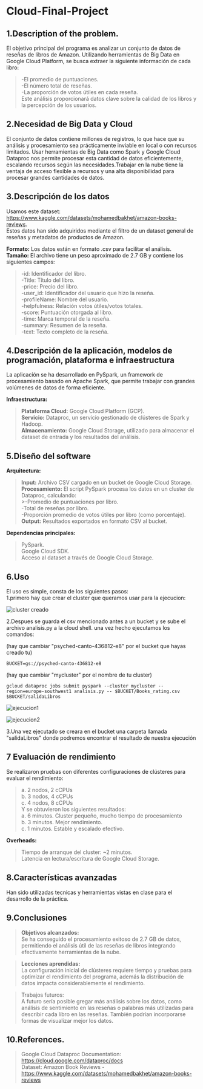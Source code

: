 # Cloud-Final-Project

## 1.Description of the problem.
El objetivo principal del programa es analizar un conjunto de datos de reseñas de libros de Amazon. Utilizando herramientas de Big Data en Google Cloud Platform, se busca extraer la siguiente información de cada libro:<br/>
>-El promedio de puntuaciones.<br/>
-El número total de reseñas.<br/>
-La proporción de votos útiles en cada reseña.<br/>
Este análisis proporcionará datos clave sobre la calidad de los libros y la percepción de los usuarios.

## 2.Necesidad de Big Data y Cloud
El conjunto de datos contiene millones de registros, lo que hace que su análisis y procesamiento sea prácticamente inviable en local o con recursos limitados. Usar herramientas de Big Data como Spark y Google Cloud Dataproc nos permite procesar esta cantidad de datos eficientemente, escalando recursos según las necesidades.Trabajar en la nube tiene la ventaja de acceso flexible a recursos y una alta disponibilidad para procesar grandes cantidades de datos.

## 3.Descripción de los datos

Usamos este dataset: https://www.kaggle.com/datasets/mohamedbakhet/amazon-books-reviews. <br/>
Estos datos han sido adquiridos mediante el filtro de un dataset general de reseñas y metadatos de productos de Amazon.<br/>

**Formato:** Los datos están en formato .csv para facilitar el análisis.<br/>
**Tamaño:** El archivo tiene un peso aproximado de 2.7 GB y contiene los siguientes campos:<br/>

  >-id: Identificador del libro.<br/>
  -Title: Título del libro.<br/>
  -price: Precio del libro.<br/>
  -user_id: Identificador del usuario que hizo la reseña.<br/>
  -profileName: Nombre del usuario.<br/>
  -helpfulness: Relación votos útiles/votos totales.<br/>
  -score: Puntuación otorgada al libro.<br/>
  -time: Marca temporal de la reseña.<br/>
  -summary: Resumen de la reseña.<br/>
  -text: Texto completo de la reseña.<br/>

## 4.Descripción de la aplicación, modelos de programación, plataforma e infraestructura
La aplicación se ha desarrollado en PySpark, un framework de procesamiento basado en Apache Spark, que permite trabajar con grandes volúmenes de datos de forma eficiente.<br/>

**Infraestructura:**<br/>
  >**Plataforma Cloud:** Google Cloud Platform (GCP).<br/>
  **Servicio:** Dataproc, un servicio gestionado de clústeres de Spark y Hadoop.<br/>
  **Almacenamiento:** Google Cloud Storage, utilizado para almacenar el dataset de entrada y los resultados del análisis.<br/>

## 5.Diseño del software
**Arquitectura:**<br/>
  >**Input:** Archivo CSV cargado en un bucket de Google Cloud Storage.<br/>
  **Procesamiento:** El script PySpark procesa los datos en un cluster de Dataproc, calculando:<br/>
      >-Promedio de puntuaciones por libro.<br/>
      -Total de reseñas por libro.<br/>
      -Proporción promedio de votos útiles por libro (como porcentaje).<br/>
  **Output:** Resultados exportados en formato CSV al bucket.<br/>

**Dependencias principales:**<br/>
  >PySpark.<br/>
  Google Cloud SDK.<br/>
  Acceso al dataset a través de Google Cloud Storage.<br/>

## 6.Uso
El uso es simple, consta de los siguientes pasos:<br/>
  1.primero hay que crear el cluster que queramos usar para la ejecucion:<br/>
  
![cluster creado](https://github.com/user-attachments/assets/25bf4370-03b7-4791-86c2-edcb2e82ddaa)

 2.Despues se guarda el csv mencionado antes a un bucket y se sube el archivo analisis.py a la cloud shell. una vez hecho ejecutamos los comandos: 

(hay que cambiar "psyched-canto-436812-e8" por el bucket que hayas creado tu)
~~~
BUCKET=gs://psyched-canto-436812-e8 
~~~
(hay que cambiar "mycluster" por el nombre de tu cluster)
~~~
gcloud dataproc jobs submit pyspark --cluster mycluster --region=europe-southwest1 analisis.py -- $BUCKET/Books_rating.csv $BUCKET/salidaLibros
~~~
![ejecucion1](https://github.com/user-attachments/assets/c7a3e0e8-83f9-47db-a783-b6c7def01ef8)

![ejecucion2](https://github.com/user-attachments/assets/0df2b6c4-2f1f-46c1-9f53-1f2498920cab)

  3.Una vez ejecutado se creara en el bucket una carpeta llamada "salidaLibros" donde podremos encontrar el resultado de nuestra ejecución

## 7 Evaluación de rendimiento
Se realizaron pruebas con diferentes configuraciones de clústeres para evaluar el rendimiento:<br/>
  >a. 2 nodos, 2 cCPUs<br/>
  b. 3 nodos, 4 cCPUs<br/>
  c. 4 nodos, 8 cCPUs<br/>
Y se obtuvieron los siguientes resultados:<br/>
  >a. 6 minutos. Cluster pequeño, mucho tiempo de procesamiento<br/>
  b. 3 minutos. Mejor rendimiento.<br/>
  c. 1 minutos. Estable y escalado efectivo.<br/>

**Overheads:**<br/>
  >Tiempo de arranque del cluster: ~2 minutos.<br/>
  Latencia en lectura/escritura de Google Cloud Storage.<br/>

## 8.Características avanzadas
Han sido utilizadas tecnicas y herramientas vistas en clase para el desarrollo de la práctica.

## 9.Conclusiones
>**Objetivos alcanzados:**<br/>
  Se ha conseguido el procesamiento exitoso de 2.7 GB de datos, permitiendo el análisis útil de las reseñas de libros integrando efectivamente herramientas de la nube.<br/>

>**Lecciones aprendidas:**<br/>
  La configuración inicial de clústeres requiere tiempo y pruebas para optimizar el rendimiento del programa, además la distribución de datos impacta considerablemente el rendimiento.<br/>

>Trabajos futuros:<br/>
A futuro sería posible gregar más análisis sobre los datos, como análisis de sentimiento en las reseñas o palabras más utilizadas para describir cada libro en las reseñas. También podrían incorporarse formas de visualizar mejor los datos.<br/>

## 10.References.
  >Google Cloud Dataproc Documentation: https://cloud.google.com/dataproc/docs<br/>
  Dataset: Amazon Book Reviews - https://www.kaggle.com/datasets/mohamedbakhet/amazon-books-reviews
